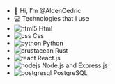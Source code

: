 - 👋 Hi, I’m @AldenCedric
- 💻 Technologies that I use
- ![html5](https://github.com/user-attachments/assets/980b2b84-ac8b-4930-acba-d8f48e7fe589) Html
- ![css](https://github.com/user-attachments/assets/2ac6a452-6098-40d2-b2df-0285be757141) Css
- ![python](https://github.com/user-attachments/assets/b89f15af-450b-4cfe-893e-5264f5decaec) Python
- ![crustacean](https://github.com/user-attachments/assets/28bb4541-79cb-4e84-8118-d175da384510) Rust
- ![react](https://github.com/user-attachments/assets/34abe94e-de6a-45d5-801a-375af586a77a) React.js
- ![nodejs](https://github.com/user-attachments/assets/571cd37b-76b5-4fdb-bf20-aa8536117ce3) Node.js and Express.js
- ![postgresql](https://github.com/user-attachments/assets/6804dac2-02b8-4888-a030-ad48d0ab088a) PostgreSQL

<!---
AldenCedric/AldenCedric is a ✨ special ✨ repository because its `README.md` (this file) appears on your GitHub profile.
You can click the Preview link to take a look at your changes.
--->
